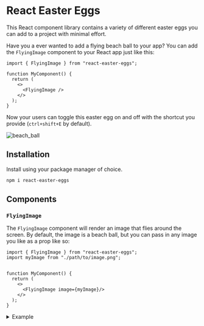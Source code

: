 # React Easter Eggs

This React component library contains a variety of different easter eggs you can add to a project with minimal effort.

Have you a ever wanted to add a flying beach ball to your app? You can add the `FlyingImage` component to your React app just like this:
```tsx
import { FlyingImage } from "react-easter-eggs";

function MyComponent() {
  return (
    <>
      <FlyingImage />
    </>
  );
}
```

Now your users can toggle this easter egg on and off with the shortcut you provide (`ctrl+shift+E` by default).

![beach_ball](https://github.com/user-attachments/assets/d99b992a-b034-493f-8ad1-b7c50fe62c06)

## Installation

Install using your package manager of choice.
```bash
npm i react-easter-eggs
```

## Components
### `FlyingImage`
The `FlyingImage` component will render an image that flies around the screen. By default, the image is a beach ball, but you can pass in any image you like as a prop like so:
```tsx
import { FlyingImage } from "react-easter-eggs";
import myImage from "./path/to/image.png";


function MyComponent() {
  return (
    <>
      <FlyingImage image={myImage}/>
    </>
  );
}
```

<details>
  <summary>Example</summary>

  ![beach_ball](https://github.com/user-attachments/assets/d99b992a-b034-493f-8ad1-b7c50fe62c06)
</details>
